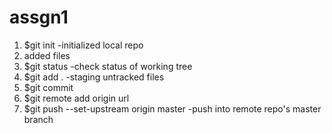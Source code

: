 # assgn1
1. $git init -initialized local repo
2. added files
3. $git status -check status of working tree
4. $git add . -staging untracked files
5. $git commit 
6. $git remote add origin url  
7. $git push --set-upstream origin master -push into remote repo's master branch
